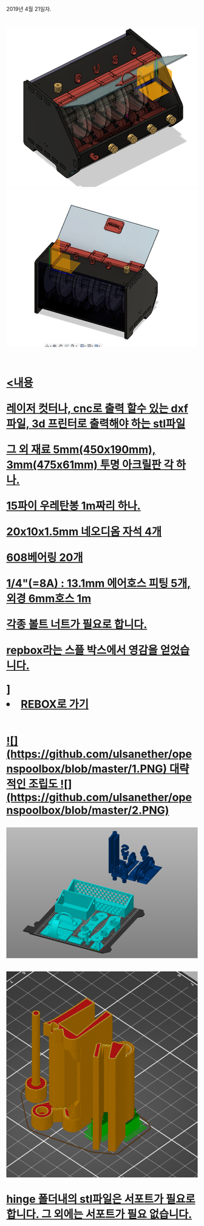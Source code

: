 2019년 4월 21일자. 




<h1><a href ="#오픈스플박스></h1>



5개의 스플을 거치 할 수 있는 스플 박스 입니다.

12t 900x1800 합판 하나로 2개의 스플박스를 만들수 있습니다.

![](https://github.com/ulsanether/openspoolbox/blob/master/5.PNG)
![](https://github.com/ulsanether/openspoolbox/blob/master/6.PNG)
![](https://github.com/ulsanether/openspoolbox/blob/master/7.PNG)




<P></P>
<h6 id="오픈스플박스"></h6>

<p><내용
<p>레이저 컷터나, cnc로 출력 할수 있는 dxf파일, 
3d 프린터로 출력해야 하는 stl파일</p>


그 외 재료
5mm(450x190mm), 3mm(475x61mm) 투명 아크릴판 각 하나. 

15파이 우레탄봉 1m짜리 하나. 

20x10x1.5mm 네오디옴 자석 4개

608베어링 20개

1/4"(=8A) : 13.1mm 에어호스 피팅 5개, 외경 6mm호스 1m

각종 볼트 너트가 필요로 합니다. 

<P>repbox라는 스플 박스에서 영감을 얻었습니다.</P>]

<li><a href=https://www.repkord.com/>REBOX로 가기</li><br/>
<p></p>
![](https://github.com/ulsanether/openspoolbox/blob/master/1.PNG)
대략적인 조립도
![](https://github.com/ulsanether/openspoolbox/blob/master/2.PNG)


![](https://github.com/ulsanether/openspoolbox/blob/master/3.PNG)



![](https://github.com/ulsanether/openspoolbox/blob/master/4.PNG)

hinge 폴더내의 stl파일은 서포트가 필요로 합니다. 그 외에는 서포트가 필요 없습니다.


